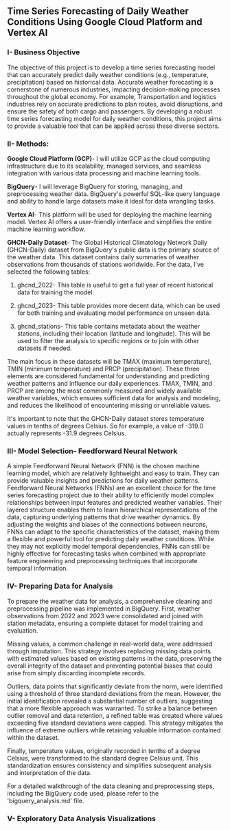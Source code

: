 ## Time Series Forecasting of Daily Weather Conditions Using Google Cloud Platform and Vertex AI

### I- Business Objective

The objective of this project is to develop a time series forecasting model that can accurately predict daily weather conditions (e.g., temperature, precipitation) based on historical data. Accurate weather forecasting is a cornerstone of numerous industries, impacting decision-making processes throughout the global economy. For example, Transportation and logistics industries rely on accurate predictions to plan routes, avoid disruptions, and ensure the safety of both cargo and passengers. By developing a robust time series forecasting model for daily weather conditions, this project aims to provide a valuable tool that can be applied across these diverse sectors.

### II- Methods:

**Google Cloud Platform (GCP)**- I will utilize GCP as the cloud computing infrastructure due to its scalability, managed services, and seamless integration with various data processing and machine learning tools.

**BigQuery**- I will leverage BigQuery for storing, managing, and preprocessing weather data. BigQuery's powerful SQL-like query language and ability to handle large datasets make it ideal for data wrangling tasks.

**Vertex AI**- This platform will be used for deploying the machine learning model. Vertex AI offers a user-friendly interface and simplifies the entire machine learning workflow.

**GHCN-Daily Dataset**- The Global Historical Climatology Network Daily (GHCN-Daily) dataset from BigQuery's public data is the primary source of the weather data. This dataset contains daily summaries of weather observations from thousands of stations worldwide. For the data, I've selected the following tables:

1. ghcnd_2022- This table is useful to get a full year of recent historical data for training the model.

2. ghcnd_2023- This table provides more decent data, which can be used for both training and evaluating model performance on unseen data.

3. ghcnd_stations- This table contains metadata about the weather stations, including their location (latitude and longitude). This will be used to filter the analysis to specific regions or to join with other datasets if needed.

The main focus in these datasets will be TMAX (maximum temperature), TMIN (minimum temperature) and PRCP (precipitation). These three elements are considered fundamental for understanding and predicting weather patterns and influence our daily experiences. TMAX, TMIN, and PRCP are among the most commonly measured and widely available weather variables, which ensures sufficient data for analysis and modeling, and reduces the likelihood of encountering missing or unreliable values.

It's important to note that the GHCN-Daily dataset stores temperature values in tenths of degrees Celsius. So for example, a value of -319.0 actually represents -31.9 degrees Celsius.

### III- Model Selection- Feedforward Neural Network

A simple Feedforward Neural Network (FNN) is the chosen machine learning model, which are relatively lightweight and easy to train. They can provide valuable insights and predictions for daily weather patterns. Feedforward Neural Networks (FNNs) are an excellent choice for the time series forecasting project due to their ability to efficiently model complex relationships between input features and predicted weather variables. Their layered structure enables them to learn hierarchical representations of the data, capturing underlying patterns that drive weather dynamics. By adjusting the weights and biases of the connections between neurons, FNNs can adapt to the specific characteristics of the dataset, making them a flexible and powerful tool for predicting daily weather conditions. While they may not explicitly model temporal dependencies, FNNs can still be highly effective for forecasting tasks when combined with appropriate feature engineering and preprocessing techniques that incorporate temporal information.

### IV- Preparing Data for Analysis

To prepare the weather data for analysis, a comprehensive cleaning and preprocessing pipeline was implemented in BigQuery.  First, weather observations from 2022 and 2023 were consolidated and joined with station metadata, ensuring a complete dataset for model training and evaluation.

Missing values, a common challenge in real-world data, were addressed through imputation. This strategy involves replacing missing data points with estimated values based on existing patterns in the data, preserving the overall integrity of the dataset and preventing potential biases that could arise from simply discarding incomplete records. 

Outliers, data points that significantly deviate from the norm, were identified using a threshold of three standard deviations from the mean. However, the initial identification revealed a substantial number of outliers, suggesting that a more flexible approach was warranted. To strike a balance between outlier removal and data retention, a refined table was created where values exceeding five standard deviations were capped. This strategy mitigates the influence of extreme outliers while retaining valuable information contained within the dataset.

Finally, temperature values, originally recorded in tenths of a degree Celsius, were transformed to the standard degree Celsius unit. This standardization ensures consistency and simplifies subsequent analysis and interpretation of the data.

For a detailed walkthrough of the data cleaning and preprocessing steps, including the BigQuery code used, please refer to the 'bigquery_analysis.md' file.

### V- Exploratory Data Analysis Visualizations


